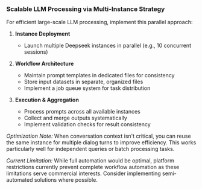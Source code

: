 ### Scalable LLM Processing via Multi-Instance Strategy

For efficient large-scale LLM processing, implement this parallel approach:

1. **Instance Deployment**
   - Launch multiple Deepseek instances in parallel (e.g., 10 concurrent sessions)
   
2. **Workflow Architecture**
   - Maintain prompt templates in dedicated files for consistency
   - Store input datasets in separate, organized files
   - Implement a job queue system for task distribution

3. **Execution & Aggregation**
   - Process prompts across all available instances
   - Collect and merge outputs systematically
   - Implement validation checks for result consistency

*Optimization Note:* When conversation context isn't critical, you can reuse the same instance for multiple dialog turns to improve efficiency. This works particularly well for independent queries or batch processing tasks.

*Current Limitation:* While full automation would be optimal, platform restrictions currently prevent complete workflow automation as these limitations serve commercial interests. Consider implementing semi-automated solutions where possible.

